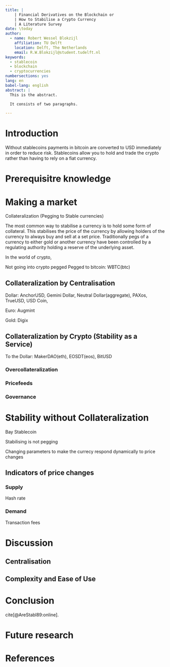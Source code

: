 ```yaml
---
title: |
    | Financial Derivatives on the Blockchain or
    | How to Stabilise a Crypto Currency
    | A Literature Survey
date: \today
author:
  - name: Robert Wessel Blokzijl
    affiliation: TU Delft
    location: Delft, The Netherlands
    email: R.W.Blokzijl@student.tudelft.nl
keywords:
  - stablecoin
  - blockchain
  - cryptocurrencies
numbersections: yes
lang: en
babel-lang: english
abstract: |
  This is the abstract.

  It consists of two paragraphs.

---
```


# Introduction

Without stablecoins payments in bitcoin are converted to USD immediately in
order to reduce risk. Stablecoins allow you to hold and trade the crypto rather
than having to rely on a fiat currency.

# Prerequisitre knowledge



# Making a market

Collateralization (Pegging to Stable currencies)

The most common way to stabilise a currency is to hold some form of collateral.
This stabilises the price of the currency by allowing holders of the currency
to always buy and sell at a set price. Traditionally pegs of a currency to
either gold or another currency have been controlled by a regulating authority
holding a reserve of the underlying asset.

In the world of crypto,

Not going into crypto pegged
Pegged to bitcoin: WBTC(btc)

## Collateralization by Centralisation

Dollar: AnchorUSD, Gemini Dollar, Neutral Dollar(aggregate), PAXos, TrueUSD, USD Coin,

Euro: Augmint

Gold: Digix

## Collateralization by Crypto (Stability as a Service)

To the Dollar: MakerDAO(eth), EOSDT(eos), BitUSD

### Overcollateralization

### Pricefeeds

### Governance

# Stability without Collateralization

Bay Stablecoin

Stabilising is not pegging

Changing parameters to make the currecy respond dynamically to price changes

## Indicators of price changes

### Supply
Hash rate

### Demand
Transaction fees

# Discussion

## Centralisation

## Complexity and Ease of Use

# Conclusion

cite[@AreStabl89:online].

# Future research

# References

